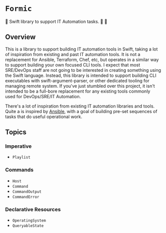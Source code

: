 # ``Formic``

🐜 Swift library to support IT Automation tasks.  🐜 🐜

## Overview

This is a library to support building IT automation tools in Swift, taking a lot of inspiration from existing and past IT automation tools.
It is not a replacement for Ansible, Terraform, Chef, etc, but operates in a similar way to support building your own focused CLI tools.
I expect that most SRE/DevOps staff are not going to be interested in creating something using the Swift language.
Instead, this library is intended to support building CLI executables with swift-argument-parser, or other dedicated tooling for managing remote system.
If you've just stumbled over this project, it isn't intended to be a full-bore replacement for any existing tools commonly used for DevOps/SRE/IT Automation.

There's a lot of inspiration from existing IT automation libraries and tools.
Quite a is inspired by [Ansible](https://github.com/ansible/ansible), with a goal of building pre-set sequences of tasks that do useful operational work.

## Topics

### Imperative

- ``Playlist``

### Commands

- ``Host``
- ``Command``
- ``CommandOutput``
- ``CommandError``

### Declarative Resources

- ``OperatingSystem``
- ``QueryableState``
